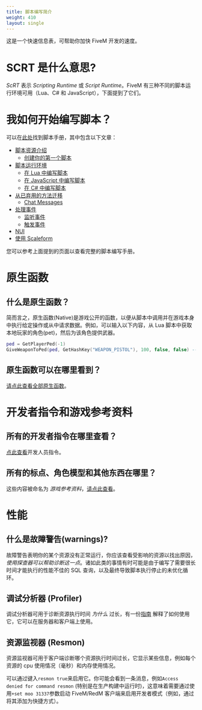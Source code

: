 ```yaml
---
title: 脚本编写简介
weight: 410
layout: single
---
```


这是一个快速信息表，可帮助你加快 FiveM 开发的速度。

# SCRT 是什么意思?
_ScRT_ 表示 _Scripting Runtime_ 或 _Script Runtime_。FiveM 有三种不同的脚本运行环境可用（Lua、C# 和 JavaScript），下面提到了它们。

# 我如何开始编写脚本？
可以在[此处](/docs/scripting-manual/)找到脚本手册，其中包含以下文章：

- [脚本资源介绍](/docs/scripting-manual/introduction/introduction-to-resources)
    - [创建你的第一个脚本](/docs/scripting-manual/introduction/creating-your-first-script)
- [脚本运行环境](/docs/scripting-manual/runtimes)
    - [在 Lua 中编写脚本](/docs/scripting-manual/runtimes/lua)
    - [在 JavaScript 中编写脚本](/docs/scripting-manual/runtimes/javascript)
    - [在 C# 中编写脚本](/docs/scripting-manual/runtimes/csharp)
- [从已弃用的方法迁移](/docs/scripting-manual/migrating-from-deprecated)
  - [Chat Messages](/docs/scripting-manual/migrating-from-deprecated/chat-messages)
- [处理事件](/docs/scripting-manual/working-with-events)
  - [监听事件](/docs/scripting-manual/working-with-events/listening-for-events)
  - [触发事件](/docs/scripting-manual/working-with-events/triggering-events)
- [NUI](/docs/scripting-manual/nui-development)
- [使用 Scaleform](/docs/scripting-manual/using-scaleform)

您可以参考上面提到的页面以查看完整的脚本编写手册。

# 原生函数
## 什么是原生函数？
简而言之，原生函数(Native)是游戏公开的函数，以便从脚本中调用并在游戏本身中执行给定操作或从中请求数据。例如，可以输入以下内容，从 Lua 脚本中获取本地玩家的角色(pet)，然后为该角色提供武器。

```lua
ped = GetPlayerPed(-1)
GiveWeaponToPed(ped, GetHashKey("WEAPON_PISTOL"), 100, false, false) -- 获得了一把手枪
```

## 原生函数可以在哪里看到？
[请点此查看全部原生函数](https://docs.fivem.net/natives/)。

# 开发者指令和游戏参考资料
## 所有的开发者指令在哪里查看？
[点此查看](/docs/client-manual/console-commands/#developer-commands)开发人员指令。

## 所有的标点、角色模型和其他东西在哪里？
这些内容被命名为 _游戏参考资料_，[请点此查看](/docs/game-references)。

# 性能
## 什么是故障警告(warnings)?
故障警告表明你的某个资源没有正常运行，你应该查看受影响的资源以找出原因，_使用探查器可以帮助诊断这一点_。诸如此类的事情有时可能是由于编写了需要很长时间才能执行的性能不佳的 SQL 查询，以及最终导致脚本执行停止的未优化循环。

## 调试分析器 (Profiler)
调试分析器可用于诊断资源执行时间 _为什么_ 过长，有一份[指南](/docs/scripting-manual/debugging/using-profiler) 解释了如何使用它，它可以在服务器和客户端上使用。

## 资源监视器 (Resmon)
资源监视器可用于客户端诊断哪个资源执行时间过长，它显示某些信息，例如每个资源的 cpu 使用情况（毫秒）和内存使用情况。

可以通过键入`resmon true`来启用它。你可能会看到一条消息，例如`Access denied for command resmon` (特别是在生产构建中运行时)，这意味着需要通过使用`+set moo 31337`参数启动 FiveM/RedM 客户端来启用开发者模式（例如，通过将其添加为快捷方式）。